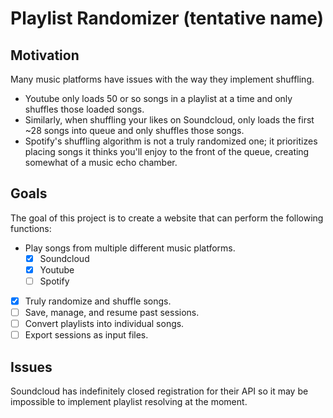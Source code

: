 # Playlist Randomizer (tentative name)

## Motivation
Many music platforms have issues with the way they implement shuffling.
- Youtube only loads 50 or so songs in a playlist at a time and only shuffles those loaded songs.
- Similarly, when shuffling your likes on Soundcloud, only loads the first ~28 songs into queue and only shuffles those songs.
- Spotify's shuffling algorithm is not a truly randomized one; it prioritizes placing songs it thinks you'll enjoy to the front of the queue, creating somewhat of a music echo chamber.

## Goals

The goal of this project is to create a website that can perform the following functions:
- Play songs from multiple different music platforms.
  - [x] Soundcloud
  - [x] Youtube
  - [ ] Spotify
- [x] Truly randomize and shuffle songs.
- [ ] Save, manage, and resume past sessions.
- [ ] Convert playlists into individual songs.
- [ ] Export sessions as input files.

## Issues
Soundcloud has indefinitely closed registration for their API so it may be impossible to implement playlist resolving at the moment.
